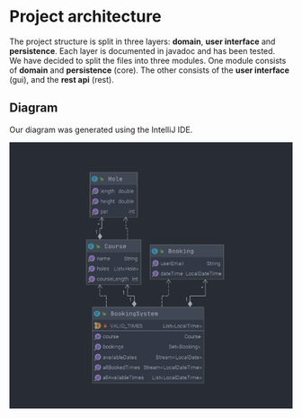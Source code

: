 # Project architecture
The project structure is split in three layers: **domain**, **user interface** and **persistence**.
Each layer is documented in javadoc and has been tested. <br/>
We have decided to split the files into three modules. One module consists of **domain**
and **persistence** (core). The other consists of the **user interface** (gui), and the **rest api** 
(rest).

## Diagram
Our diagram was generated using the IntelliJ IDE.

![PlantUML](./img/plantUML.png "PlantUML")